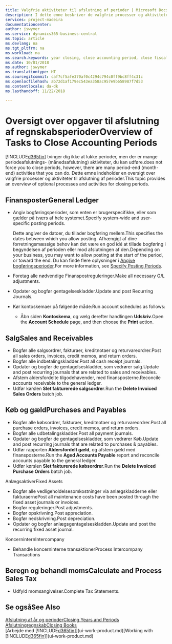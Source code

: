 ```yaml
---
title: Valgfrie aktiviteter til afslutning af perioder | Microsoft Docs
description: I dette emne beskriver de valgfrie processer og aktiviteter til afslutning af regnskabsperioder i Business Central.
services: project-madeira
documentationcenter: 
author: jswymer
ms.service: dynamics365-business-central
ms.topic: article
ms.devlang: na
ms.tgt_pltfrm: na
ms.workload: na
ms.search.keywords: year closing, close accounting period, close fiscal year, aging, creditor payments, vendor payments
ms.date: 10/01/2018
ms.author: jswymer
ms.translationtype: HT
ms.sourcegitcommit: caf7cf5afe370af0c4294c794c0ff9bc8ff4c31c
ms.openlocfilehash: ab72d1af179ec543ea358ac957e9b658987f7d53
ms.contentlocale: da-dk
ms.lasthandoff: 11/22/2018

---
```

# <a name="overview-of-tasks-to-close-accounting-periods"></a><span data-ttu-id="f0327-103">Oversigt over opgaver til afslutning af regnskabsperioder</span><span class="sxs-lookup"><span data-stu-id="f0327-103">Overview of Tasks to Close Accounting Periods</span></span>
[!INCLUDE[d365fin](includes/d365fin_md.md)] <span data-ttu-id="f0327-104">tvinger dig ikke at lukke perioder, men der er mange periodeafslutnings- (månedsafslutning) aktiviteter, du kan udføre.</span><span class="sxs-lookup"><span data-stu-id="f0327-104">does not force you to close periods, however, there are many period-end (month-end) activities that you can do.</span></span> <span data-ttu-id="f0327-105">Dette emne indeholder en oversigt over valgfrie processer og aktiviteter til afslutning af perioder.</span><span class="sxs-lookup"><span data-stu-id="f0327-105">This topic provides an overview of optional processes and activities for closing periods.</span></span>  

## <a name="general-ledger"></a><span data-ttu-id="f0327-106">Finansposter</span><span class="sxs-lookup"><span data-stu-id="f0327-106">General Ledger</span></span>
* <span data-ttu-id="f0327-107">Angiv bogføringsperioder, som enten er brugerspecifikke, eller som gælder på tværs af hele systemet.</span><span class="sxs-lookup"><span data-stu-id="f0327-107">Specify system-wide and user-specific posting periods.</span></span>  

    <span data-ttu-id="f0327-108">Dette angiver de datoer, du tillader bogføring mellem.</span><span class="sxs-lookup"><span data-stu-id="f0327-108">This specifies the dates between which you allow posting.</span></span> <span data-ttu-id="f0327-109">Afhængigt af dine forretningsmæssige behov kan det være en god idé at tillade bogføring i begyndelsen af perioden eller mod afslutningen af den.</span><span class="sxs-lookup"><span data-stu-id="f0327-109">Depending on your business, you may want to allow posting at the start of the period, or toward the end.</span></span> <span data-ttu-id="f0327-110">Du kan finde flere oplysninger i [Angive bogføringsperioder](finance-how-specify-posting-periods.md).</span><span class="sxs-lookup"><span data-stu-id="f0327-110">For more information, see [Specify Posting Periods](finance-how-specify-posting-periods.md).</span></span>  
* <span data-ttu-id="f0327-111">Foretag alle nødvendige Finanspostreguleringer.</span><span class="sxs-lookup"><span data-stu-id="f0327-111">Make all necessary G/L adjustments.</span></span>  
* <span data-ttu-id="f0327-112">Opdater og bogfør gentagelseskladder.</span><span class="sxs-lookup"><span data-stu-id="f0327-112">Update and post Recurring Journals.</span></span>  
  <!--* Process Consolidations-->
* <span data-ttu-id="f0327-113">Kør kontoskemaer på følgende måde:</span><span class="sxs-lookup"><span data-stu-id="f0327-113">Run account schedules as follows:</span></span>  
  * <span data-ttu-id="f0327-114">Åbn siden **Kontoskema**, og vælg derefter handlingen **Udskriv**.</span><span class="sxs-lookup"><span data-stu-id="f0327-114">Open the **Account Schedule** page, and then choose the **Print** action.</span></span>  

## <a name="sales-and-receivables"></a><span data-ttu-id="f0327-115">Salg</span><span class="sxs-lookup"><span data-stu-id="f0327-115">Sales and Receivables</span></span>
* <span data-ttu-id="f0327-116">Bogfør alle salgsordrer, fakturaer, kreditnotaer og returvareordrer.</span><span class="sxs-lookup"><span data-stu-id="f0327-116">Post all sales orders, invoices, credit memos, and return orders.</span></span>  
* <span data-ttu-id="f0327-117">Bogfør alle indbetalingskladder.</span><span class="sxs-lookup"><span data-stu-id="f0327-117">Post all cash receipt journals.</span></span>  
* <span data-ttu-id="f0327-118">Opdater og bogfør de gentagelseskladder, som vedrører salg.</span><span class="sxs-lookup"><span data-stu-id="f0327-118">Update and post recurring journals that are related to sales and receivables.</span></span>  
* <span data-ttu-id="f0327-119">Afstem aldersfordelte tilgodehavender, med finansposterne.</span><span class="sxs-lookup"><span data-stu-id="f0327-119">Reconcile accounts receivable to the general ledger.</span></span>  
* <span data-ttu-id="f0327-120">Udfør kørslen **Slet fakturerede salgsordrer**.</span><span class="sxs-lookup"><span data-stu-id="f0327-120">Run the **Delete Invoiced Sales Orders** batch job.</span></span>  

## <a name="purchases-and-payables"></a><span data-ttu-id="f0327-121">Køb og gæld</span><span class="sxs-lookup"><span data-stu-id="f0327-121">Purchases and Payables</span></span>
* <span data-ttu-id="f0327-122">Bogfør alle købsordrer, fakturaer, kreditnotaer og returvareordrer.</span><span class="sxs-lookup"><span data-stu-id="f0327-122">Post all purchase orders, invoices, credit memos, and return orders.</span></span>  
* <span data-ttu-id="f0327-123">Bogfør alle udbetalingskladder.</span><span class="sxs-lookup"><span data-stu-id="f0327-123">Post all payment journals.</span></span>  
* <span data-ttu-id="f0327-124">Opdater og bogfør de gentagelseskladder, som vedrører Køb.</span><span class="sxs-lookup"><span data-stu-id="f0327-124">Update and post recurring journals that are related to purchases & payables.</span></span>  
* <span data-ttu-id="f0327-125">Udfør rapporten **Aldersfordelt gæld**, og afstem gæld med finansposterne.</span><span class="sxs-lookup"><span data-stu-id="f0327-125">Run the **Aged Accounts Payable** report and reconcile accounts payable to the general ledger.</span></span>  
* <span data-ttu-id="f0327-126">Udfør kørslen **Slet fakturerede købsordrer**.</span><span class="sxs-lookup"><span data-stu-id="f0327-126">Run the **Delete Invoiced Purchase Orders** batch job.</span></span>  

<span data-ttu-id="f0327-127">Anlægsaktiver</span><span class="sxs-lookup"><span data-stu-id="f0327-127">Fixed Assets</span></span>
* <span data-ttu-id="f0327-128">Bogfør alle vedligeholdelsesomkostninger via anlægskladderne eller fakturaerne</span><span class="sxs-lookup"><span data-stu-id="f0327-128">Post all maintenance costs have been posted through the fixed asset journals or invoices.</span></span>
* <span data-ttu-id="f0327-129">Bogfør reguleringer.</span><span class="sxs-lookup"><span data-stu-id="f0327-129">Post adjustments.</span></span>
* <span data-ttu-id="f0327-130">Bogfør opskrivning.</span><span class="sxs-lookup"><span data-stu-id="f0327-130">Post appreciation.</span></span>
* <span data-ttu-id="f0327-131">Bogfør nedskrivning.</span><span class="sxs-lookup"><span data-stu-id="f0327-131">Post depreciation.</span></span>
* <span data-ttu-id="f0327-132">Opdater og bogfør anlægsgentagelseskladden.</span><span class="sxs-lookup"><span data-stu-id="f0327-132">Update and post the recurring fixed asset journal.</span></span>

<span data-ttu-id="f0327-133">Koncernintern</span><span class="sxs-lookup"><span data-stu-id="f0327-133">Intercompany</span></span>
* <span data-ttu-id="f0327-134">Behandle koncerninterne transaktioner</span><span class="sxs-lookup"><span data-stu-id="f0327-134">Process Intercompany Transactions</span></span>

## <a name="calculate-and-process-sales-tax"></a><span data-ttu-id="f0327-135">Beregn og behandl moms</span><span class="sxs-lookup"><span data-stu-id="f0327-135">Calculate and Process Sales Tax</span></span>
* <span data-ttu-id="f0327-136">Udfyld momsangivelser.</span><span class="sxs-lookup"><span data-stu-id="f0327-136">Complete Tax Statements.</span></span>  

## <a name="see-also"></a><span data-ttu-id="f0327-137">Se også</span><span class="sxs-lookup"><span data-stu-id="f0327-137">See Also</span></span>
[<span data-ttu-id="f0327-138">Afslutning af år og perioder</span><span class="sxs-lookup"><span data-stu-id="f0327-138">Closing Years and Periods</span></span>](year-close-years-periods.md)  
[<span data-ttu-id="f0327-139">Afslutningregnskab</span><span class="sxs-lookup"><span data-stu-id="f0327-139">Closing Books</span></span>](year-close-books.md)  
<span data-ttu-id="f0327-140">[Arbejde med [!INCLUDE[d365fin](includes/d365fin_md.md)]](ui-work-product.md)</span><span class="sxs-lookup"><span data-stu-id="f0327-140">[Working with [!INCLUDE[d365fin](includes/d365fin_md.md)]](ui-work-product.md)</span></span>


